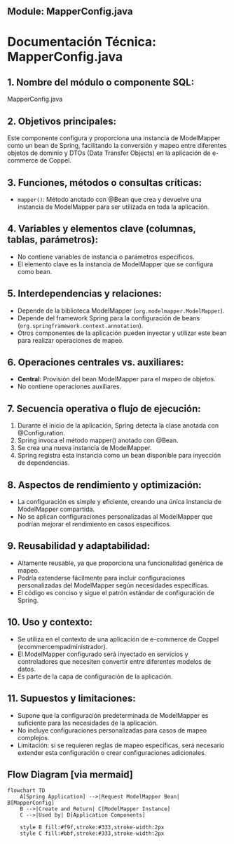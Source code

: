 ## Module: MapperConfig.java

# Documentación Técnica: MapperConfig.java

## 1. **Nombre del módulo o componente SQL:**
MapperConfig.java

## 2. **Objetivos principales:**
Este componente configura y proporciona una instancia de ModelMapper como un bean de Spring, facilitando la conversión y mapeo entre diferentes objetos de dominio y DTOs (Data Transfer Objects) en la aplicación de e-commerce de Coppel.

## 3. **Funciones, métodos o consultas críticas:**
- `mapper()`: Método anotado con @Bean que crea y devuelve una instancia de ModelMapper para ser utilizada en toda la aplicación.

## 4. **Variables y elementos clave (columnas, tablas, parámetros):**
- No contiene variables de instancia o parámetros específicos.
- El elemento clave es la instancia de ModelMapper que se configura como bean.

## 5. **Interdependencias y relaciones:**
- Depende de la biblioteca ModelMapper (`org.modelmapper.ModelMapper`).
- Depende del framework Spring para la configuración de beans (`org.springframework.context.annotation`).
- Otros componentes de la aplicación pueden inyectar y utilizar este bean para realizar operaciones de mapeo.

## 6. **Operaciones centrales vs. auxiliares:**
- **Central**: Provisión del bean ModelMapper para el mapeo de objetos.
- No contiene operaciones auxiliares.

## 7. **Secuencia operativa o flujo de ejecución:**
1. Durante el inicio de la aplicación, Spring detecta la clase anotada con @Configuration.
2. Spring invoca el método mapper() anotado con @Bean.
3. Se crea una nueva instancia de ModelMapper.
4. Spring registra esta instancia como un bean disponible para inyección de dependencias.

## 8. **Aspectos de rendimiento y optimización:**
- La configuración es simple y eficiente, creando una única instancia de ModelMapper compartida.
- No se aplican configuraciones personalizadas al ModelMapper que podrían mejorar el rendimiento en casos específicos.

## 9. **Reusabilidad y adaptabilidad:**
- Altamente reusable, ya que proporciona una funcionalidad genérica de mapeo.
- Podría extenderse fácilmente para incluir configuraciones personalizadas del ModelMapper según necesidades específicas.
- El código es conciso y sigue el patrón estándar de configuración de Spring.

## 10. **Uso y contexto:**
- Se utiliza en el contexto de una aplicación de e-commerce de Coppel (ecommercempadministrador).
- El ModelMapper configurado será inyectado en servicios y controladores que necesiten convertir entre diferentes modelos de datos.
- Es parte de la capa de configuración de la aplicación.

## 11. **Supuestos y limitaciones:**
- Supone que la configuración predeterminada de ModelMapper es suficiente para las necesidades de la aplicación.
- No incluye configuraciones personalizadas para casos de mapeo complejos.
- Limitación: si se requieren reglas de mapeo específicas, será necesario extender esta configuración o crear configuraciones adicionales.
## Flow Diagram [via mermaid]
```mermaid
flowchart TD
    A[Spring Application] -->|Request ModelMapper Bean| B[MapperConfig]
    B -->|Create and Return| C[ModelMapper Instance]
    C -->|Used by| D[Application Components]
    
    style B fill:#f9f,stroke:#333,stroke-width:2px
    style C fill:#bbf,stroke:#333,stroke-width:2px
```
